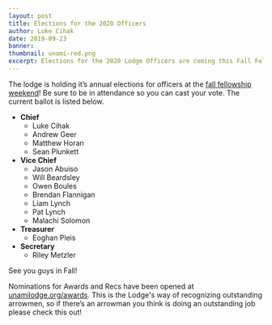 ```yaml
---
layout: post
title: Elections for the 2020 Officers
author: Luke Cihak
date: 2019-09-23
banner:
thumbnail: unami-red.png
excerpt: Elections for the 2020 Lodge Officers are coming this Fall Fellowship weekend.
---
```


The lodge is holding it’s annual elections for officers at the [fall fellowship weekend](/news/2019-Fall-Fellowship)! Be sure to be in attendance so you can cast your vote. The current ballot is listed below.

- **Chief**
  - Luke Cihak
  - Andrew Geer
  - Matthew Horan
  - Sean Plunkett
- **Vice Chief**
  - Jason Abuiso
  - Will Beardsley
  - Owen Boules
  - Brendan Flannigan
  - Liam Lynch
  - Pat Lynch
  - Malachi Solomon
- **Treasurer**
  - Eoghan Pleis
- **Secretary**
  - Riley Metzler

See you guys in Fall!

Nominations for Awards and Recs have been opened at [unamilodge.org/awards](/awards). This is the Lodge's way of recognizing outstanding arrowmen, so if there’s an arrowman you think is doing an outstanding job please check this out!
